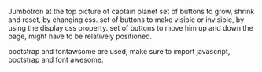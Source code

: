Jumbotron at the top
picture of captain planet
set of buttons to grow, shrink and reset, by changing css.
set of buttons to make visible or invisible, by using the display css property.
set of buttons to move him up and down the page, might have to be relatively positioned.

bootstrap and fontawsome are used, make sure to import javascript, bootstrap and font awesome.